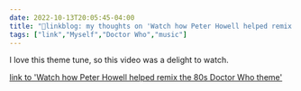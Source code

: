 ```yaml
---
date: 2022-10-13T20:05:45-04:00
title: "🔗linkblog: my thoughts on 'Watch how Peter Howell helped remix the 80s Doctor Who theme'"
tags: ["link","Myself","Doctor Who","music"]
---
```

I love this theme tune, so this video was a delight to watch.
 

[link to 'Watch how Peter Howell helped remix the 80s Doctor Who theme'](https://boingboing.net/2022/10/13/watch-how-peter-howell-helped-remix-the-80s-doctor-who-theme.html)
